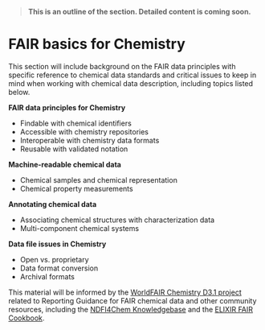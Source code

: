 > **This is an outline of the section. Detailed content is coming soon.** 
# FAIR basics for Chemistry 

This section will include background on the FAIR data principles with specific reference to chemical data standards and critical issues to keep in mind when working with chemical data description, including topics listed below. 

**FAIR data principles for Chemistry**
* Findable with chemical identifiers
* Accessible with chemistry repositories 
* Interoperable with chemistry data formats 
* Reusable with validated notation  

**Machine-readable chemical data** 
* Chemical samples and chemical representation
* Chemical property measurements

**Annotating chemical data** 
* Associating chemical structures with characterization data 
* Multi-component chemical systems

**Data file issues in Chemistry**  
* Open vs. proprietary 
* Data format conversion 
* Archival formats   

This material will be informed by the [WorldFAIR Chemistry D3.1 project](https://iupac.org/project/2022-027-1-024) related to Reporting Guidance for FAIR chemical data and other community resources, including the [NDFI4Chem Knowledgebase](https://knowledgebase.nfdi4chem.de/knowledge_base/) and the [ELIXIR FAIR Cookbook](https://faircookbook.elixir-europe.org/). 
